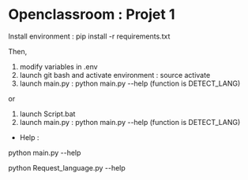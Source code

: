 # Openclassroom : Projet 1

Install environment : pip install -r requirements.txt

Then, 

1) modify variables in .env
2) launch git bash and activate environment : source activate
3) launch main.py : python main.py --help (function is DETECT_LANG)

or 

1) launch Script.bat
2) launch main.py : python main.py --help  (function is DETECT_LANG)

- Help : 

python main.py --help

python Request_language.py --help
